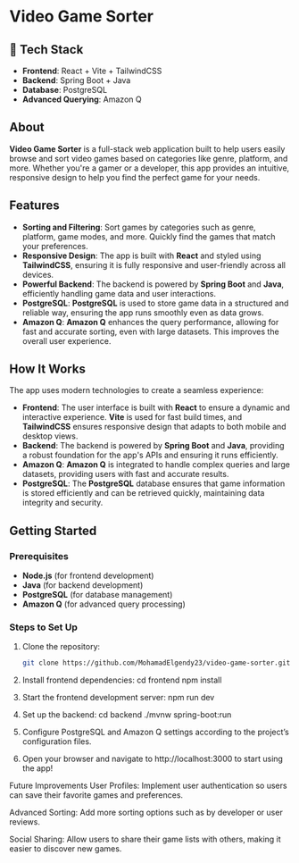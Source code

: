 # Video Game Sorter

## 🔧 Tech Stack

- **Frontend**: React + Vite + TailwindCSS
- **Backend**: Spring Boot + Java
- **Database**: PostgreSQL
- **Advanced Querying**: Amazon Q

## About

**Video Game Sorter** is a full-stack web application built to help users easily browse and sort video games based on categories like genre, platform, and more. Whether you're a gamer or a developer, this app provides an intuitive, responsive design to help you find the perfect game for your needs.

## Features

- **Sorting and Filtering**: Sort games by categories such as genre, platform, game modes, and more. Quickly find the games that match your preferences.
- **Responsive Design**: The app is built with **React** and styled using **TailwindCSS**, ensuring it is fully responsive and user-friendly across all devices.
- **Powerful Backend**: The backend is powered by **Spring Boot** and **Java**, efficiently handling game data and user interactions.
- **PostgreSQL**: **PostgreSQL** is used to store game data in a structured and reliable way, ensuring the app runs smoothly even as data grows.
- **Amazon Q**: **Amazon Q** enhances the query performance, allowing for fast and accurate sorting, even with large datasets. This improves the overall user experience.

## How It Works

The app uses modern technologies to create a seamless experience:

- **Frontend**: The user interface is built with **React** to ensure a dynamic and interactive experience. **Vite** is used for fast build times, and **TailwindCSS** ensures responsive design that adapts to both mobile and desktop views.
- **Backend**: The backend is powered by **Spring Boot** and **Java**, providing a robust foundation for the app's APIs and ensuring it runs efficiently.
- **Amazon Q**: **Amazon Q** is integrated to handle complex queries and large datasets, providing users with fast and accurate results.
- **PostgreSQL**: The **PostgreSQL** database ensures that game information is stored efficiently and can be retrieved quickly, maintaining data integrity and security.

## Getting Started

### Prerequisites

- **Node.js** (for frontend development)
- **Java** (for backend development)
- **PostgreSQL** (for database management)
- **Amazon Q** (for advanced query processing)

### Steps to Set Up

1. Clone the repository:
   ```bash
   git clone https://github.com/MohamadElgendy23/video-game-sorter.git
   
2. Install frontend dependencies:
cd frontend
npm install

3. Start the frontend development server:
npm run dev

4. Set up the backend:
cd backend
./mvnw spring-boot:run

5. Configure PostgreSQL and Amazon Q settings according to the project’s configuration files.

6. Open your browser and navigate to http://localhost:3000 to start using the app!

Future Improvements
User Profiles: Implement user authentication so users can save their favorite games and preferences.

Advanced Sorting: Add more sorting options such as by developer or user reviews.

Social Sharing: Allow users to share their game lists with others, making it easier to discover new games.





